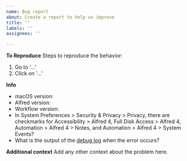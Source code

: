 ```yaml
---
name: Bug report
about: Create a report to help us improve
title: ''
labels: ''
assignees: ''

---
```


**To Reproduce**
Steps to reproduce the behavior:
1. Go to '...'
2. Click on '...'

**Info**
 - macOS version:
 - Alfred version:
 - Workflow version:
 - In System Preferences > Security & Privacy > Privacy, there are checkmarks for Accessibility > Alfred 4, Full Disk Access > Alfred 4, Automation > Alfred 4 > Notes, and Automation > Alfred 4 > System Events?
 - What is the output of the [debug log](https://www.alfredapp.com/help/workflows/advanced/debugger/) when the error occurs?

**Additional context**
Add any other context about the problem here.
